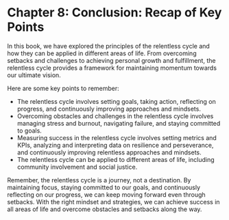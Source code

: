 Chapter 8: Conclusion: Recap of Key Points
==========================================

In this book, we have explored the principles of the relentless cycle and how they can be applied in different areas of life. From overcoming setbacks and challenges to achieving personal growth and fulfillment, the relentless cycle provides a framework for maintaining momentum towards our ultimate vision.

Here are some key points to remember:

* The relentless cycle involves setting goals, taking action, reflecting on progress, and continuously improving approaches and mindsets.
* Overcoming obstacles and challenges in the relentless cycle involves managing stress and burnout, navigating failure, and staying committed to goals.
* Measuring success in the relentless cycle involves setting metrics and KPIs, analyzing and interpreting data on resilience and perseverance, and continuously improving relentless approaches and mindsets.
* The relentless cycle can be applied to different areas of life, including community involvement and social justice.

Remember, the relentless cycle is a journey, not a destination. By maintaining focus, staying committed to our goals, and continuously reflecting on our progress, we can keep moving forward even through setbacks. With the right mindset and strategies, we can achieve success in all areas of life and overcome obstacles and setbacks along the way.
